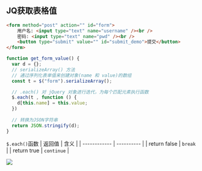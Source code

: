 <!--
 * @Description: 
 * @Version: 1.0
 * @Author: DaLao
 * @Email: dalao_li@163.com
 * @Date: 2021-04-03 02:43:34
 * @LastEditors: DaLao
 * @LastEditTime: 2022-01-01 01:46:15
-->

## JQ获取表格值

```html
<form method="post" action="" id="form">
    用户名: <input type="text" name="username" /><br />
    密码: <input type="text" name="pwd" /><br />
    <button type="submit" value="" id="submit_demo">提交</button>
</form>
```

```js
function get_form_value() {
  var d = {};
  // serializeArray() 方法
  // 通过序列化表单值来创建对象(name 和 value)的数组
  const t = $("form").serializeArray();

  // .each() 对 jQuery 对象进行迭代，为每个匹配元素执行函数
  $.each(t , function () {
    d[this.name] = this.value;
  })
    
  // 转换为JSON字符串
  return JSON.stringify(d);
}
```

`$.each()`函数
| 返回值       | 含义       |
| ------------ | ---------- |
| return false | `break`    |
| return true  | `continue` |

![](https://cdn.hurra.ltd/img/20200528224751.png)



